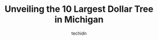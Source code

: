 ---
layout: ampstory
image: https://i0.wp.com/www.depkes.org/wp-content/uploads/2023/06/dollar-tree-0-in-michigan-1685967914.jpeg?resize=640,853
author: techidn
featured: false
description: Discover the impressive array of Dollar Tree options in Michigan, where you can find 10 of the largest Dollar Tree establishments in the area. From renowned classics to hidden gems, Michigan
title: Unveiling the 10 Largest Dollar Tree in Michigan
cover:
   title: Unveiling the 10 Largest Dollar Tree in Michigan
   subtitle: Rickpate
   background: https://www.depkes.org/wp-content/uploads/2023/06/dollar-tree-0-in-michigan-1685967914.jpeg

pages: 
 - layout: thirds
   top: <h1>#1 Dollar Tree</h1>
   bottom: "<p>The Dollar Tree at 5880 N Sheldon Road, in Canton is always well stocked.  Whether I am looking for seeds or something to help me clean my kitchen floor theyve got i</p>"
   background: https://www.depkes.org/wp-content/uploads/2023/06/dollar-tree-1-in-michigan-1685967915.jpeg
   backgroundblur: true
 - layout: thirds
   top: <h1>#2 Dollar Tree</h1>
   bottom: "<p>45065 W Pontiac Trail, Novi, MI 48377, United States</p>"
   background: https://www.depkes.org/wp-content/uploads/2023/06/dollar-tree-2-in-michigan-1685967915.jpeg
   cta:
      link: https://www.depkes.org/blog/unveiling-the-10-largest-dollar-tree-in-michigan/
      text: Unveiling the 10 Largest Dollar Tree in Michigan
 - layout: thirds
   top: <h1>#3 Dollar Tree</h1>
   bottom: "<p>23867 Eureka Rd, Taylor, MI 48180, United States</p>"
   background: https://www.depkes.org/wp-content/uploads/2023/06/dollar-tree-3-in-michigan-1685967916.jpeg
   cta:
      link: https://www.depkes.org/blog/unveiling-the-10-largest-dollar-tree-in-michigan/
      text: Unveiling the 10 Largest Dollar Tree in Michigan
 - layout: thirds
   top: <h1>#4 Dollar Tree</h1>
   bottom: "<p>26430 Michigan Ave, Inkster, MI 48141, United States</p>"
   background: https://images.unsplash.com/photo-1618005182384-a83a8bd57fbe?ixlib=rb-4.0.3&ixid=MnwxMjA3fDB8MHxwaG90by1wYWdlfHx8fGVufDB8fHx8&auto=format&fit=crop&w=640&h=853&q=80
   cta:
      link: https://www.depkes.org/blog/unveiling-the-10-largest-dollar-tree-in-michigan/
      text: Unveiling the 10 Largest Dollar Tree in Michigan
 - layout: thirds
   top: <h1>#5 Dollar Tree</h1>
   bottom: "<p>2720 E Jefferson Ave, Detroit, MI 48207, United States</p>"
   background: https://images.unsplash.com/photo-1541356665065-22676f35dd40?ixlib=rb-4.0.3&ixid=MnwxMjA3fDB8MHxwaG90by1wYWdlfHx8fGVufDB8fHx8&auto=format&fit=crop&w=640&h=853&q=80
   cta:
      link: https://www.depkes.org/blog/unveiling-the-10-largest-dollar-tree-in-michigan/
      text: Unveiling the 10 Largest Dollar Tree in Michigan
 - layout: thirds
   top: <h1>#6 Dollar Tree</h1>
   bottom: "<p>17931 E Warren Ave, Detroit, MI 48224, United States</p>"
   background: https://images.unsplash.com/photo-1509114397022-ed747cca3f65?ixlib=rb-4.0.3&ixid=MnwxMjA3fDB8MHxwaG90by1wYWdlfHx8fGVufDB8fHx8&auto=format&fit=crop&w=640&h=853&q=80
   cta:
      link: https://www.depkes.org/blog/unveiling-the-10-largest-dollar-tree-in-michigan/
      text: Unveiling the 10 Largest Dollar Tree in Michigan
 - layout: thirds
   top: <h1>#7 Dollar Tree</h1>
   bottom: "<p>22084 Farmington Rd, Farmington, MI 48336, United States</p>"
   background: https://plus.unsplash.com/premium_photo-1664640458616-3c74f8cb4589?ixlib=rb-4.0.3&ixid=MnwxMjA3fDB8MHxwaG90by1wYWdlfHx8fGVufDB8fHx8&auto=format&fit=crop&w=640&h=853&q=80
   cta:
      link: https://www.depkes.org/blog/unveiling-the-10-largest-dollar-tree-in-michigan/
      text: Unveiling the 10 Largest Dollar Tree in Michigan
 - layout: thirds
   middle: Continue reading...
   background: https://images.unsplash.com/photo-1574169208507-84376144848b?ixlib=rb-4.0.3&ixid=MnwxMjA3fDB8MHxwaG90by1wYWdlfHx8fGVufDB8fHx8&auto=format&fit=crop&w=640&h=853&q=80
   cta:
      link: https://www.depkes.org/blog/unveiling-the-10-largest-dollar-tree-in-michigan/
      text: Unveiling the 10 Largest Dollar Tree in Michigan
      
---